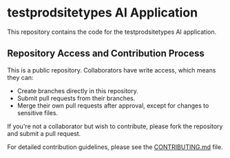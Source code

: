 # testprodsitetypes AI Application

This repository contains the code for the testprodsitetypes AI application.

## Repository Access and Contribution Process

This is a public repository. Collaborators have write access, which means they can:
- Create branches directly in this repository.
- Submit pull requests from their branches.
- Merge their own pull requests after approval, except for changes to sensitive files.

If you're not a collaborator but wish to contribute, please fork the repository and submit a pull request.

For detailed contribution guidelines, please see the [CONTRIBUTING.md](CONTRIBUTING.md) file.

